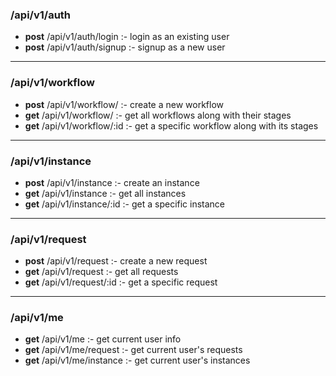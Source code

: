### /api/v1/auth

- **post** /api/v1/auth/login :- login as an existing user
- **post** /api/v1/auth/signup :- signup as a new user

---

### /api/v1/workflow

- **post** /api/v1/workflow/ :- create a new workflow
- **get** /api/v1/workflow/ :- get all workflows along with their stages
- **get** /api/v1/workflow/:id :- get a specific workflow along with its stages

---

### /api/v1/instance 

- **post** /api/v1/instance :- create an instance 
- **get** /api/v1/instance :- get all instances
- **get** /api/v1/instance/:id :- get a specific instance

---

### /api/v1/request

- **post** /api/v1/request :- create a new request
- **get** /api/v1/request :- get all requests
- **get** /api/v1/request/:id :- get a specific request

---

### /api/v1/me

- **get** /api/v1/me :- get current user info
- **get** /api/v1/me/request  :- get current user's requests
- **get** /api/v1/me/instance :- get current user's instances

